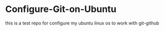 # Configure-Git-on-Ubuntu
this is a test repo for configure my ubuntu linux os to work with git-github
